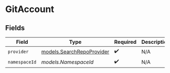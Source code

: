 # GitAccount


## Fields

| Field                                                        | Type                                                         | Required                                                     | Description                                                  |
| ------------------------------------------------------------ | ------------------------------------------------------------ | ------------------------------------------------------------ | ------------------------------------------------------------ |
| `provider`                                                   | [models.SearchRepoProvider](../models/searchrepoprovider.md) | :heavy_check_mark:                                           | N/A                                                          |
| `namespaceId`                                                | *models.NamespaceId*                                         | :heavy_check_mark:                                           | N/A                                                          |